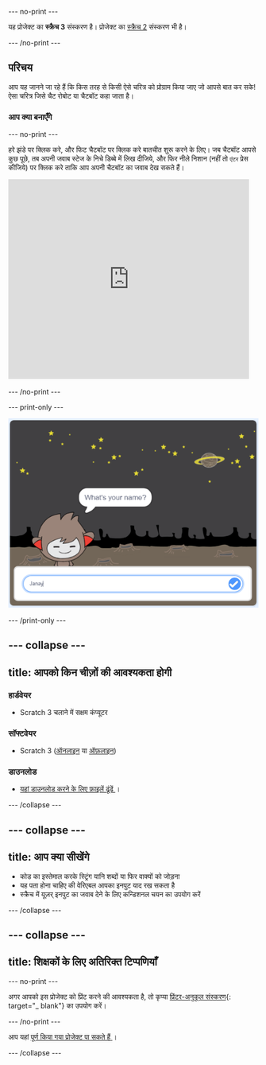 \--- no-print \---

यह प्रोजेक्ट का **स्क्रैच 3** संस्करण है। प्रोजेक्ट का [स्क्रैच 2](https://projects.raspberrypi.org/en/projects/chatbot-scratch2) संस्करण भी है।

\--- /no-print \---

## परिचय

आप यह जानने जा रहे हैं कि किस तरह से किसी ऐसे चरित्र को प्रोग्राम किया जाए जो आपसे बात कर सके! ऐसा चरित्र जिसे चैट रोबोट या चैटबॉट कहा जाता है।

### आप क्या बनाएँगे

\--- no-print \---

हरे झंडे पर क्लिक करे, और फिट चैटबॉट पर क्लिक करे बातचीत शुरू करने के लिए। जब चैटबॉट आपसे कुछ पूछे, तब अपनी जवाब स्टेज के निचे डिब्बे में लिख दीजिये, और फिर नीले निशान (नहीं तो `एंटर` प्रेस कीजिये) पर क्लिक करे ताकि आप अपनी चैटबॉट का जवाब देख सकते हैं।

<div class="scratch-preview">
  <iframe allowtransparency="true" width="485" height="402" src="https://scratch.mit.edu/projects/embed/248864190/?autostart=false" 
  frameborder="0" scrolling="no"></iframe>
</div>

\--- /no-print \---

\--- print-only \---

![पूर्ण प्रोजेक्ट](images/chatbot-preview.png)

\--- /print-only \---

## \--- collapse \---

## title: आपको किन चीज़ों की आवश्यकता होगी

### हार्डवेयर

- Scratch 3 चलाने में सक्षम कंप्यूटर

### सॉफ्टवेयर

- Scratch 3 ([ऑनलाइन](https://rpf.io/scratchon) या [ऑफ़लाइन](https://rpf.io/scratchoff))

### डाउनलोड

- [ यहां डाउनलोड करने के लिए फ़ाइलें ढूंढें ](http://rpf.io/p/en/chatbot-go) ।

\--- /collapse \---

## \--- collapse \---

## title: आप क्या सीखेंगे

- कोड का इस्तेमाल करके स्ट्रिंग यानि शब्दों या फिर वाक्यों को जोड़ना
- यह पता होना चाहिए की वेरिएबल आपका इनपुट याद रख सकता है
- स्क्रैच में यूज़र् इनपुट का जवाब देने के लिए कन्डिशनल चयन का उपयोग करें

\--- /collapse \---

## \--- collapse \---

## title: शिक्षकों के लिए अतिरिक्त टिप्पणियाँ

\--- no-print \---

अगर आपको इस प्रोजेक्ट को प्रिंट करने की आवश्यकता है, तो कृप्या [प्रिंटर-अनुकूल संस्करण](https://projects.raspberrypi.org/en/projects/chatbot/print){: target="_ blank"} का उपयोग करें।

\--- /no-print \---

आप यहां [ पूर्ण किया गया प्रोजेक्ट पा सकते हैं ](http://rpf.io/p/en/chatbot-get) ।

\--- /collapse \---